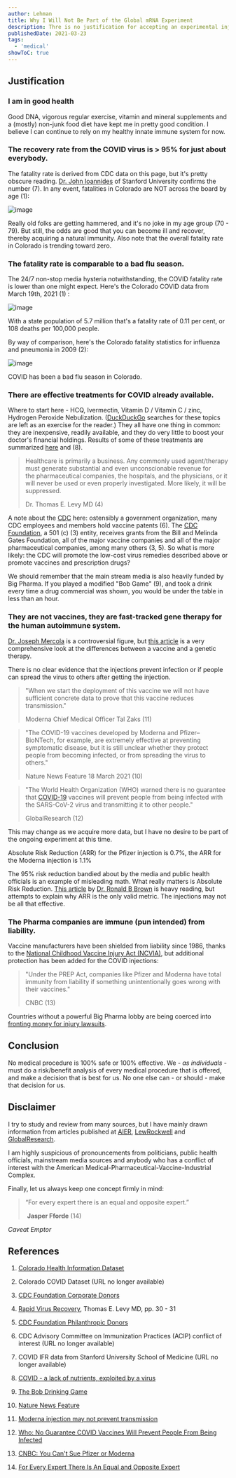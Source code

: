 ```yaml
---
author: Lehman
title: Why I Will Not Be Part of the Global mRNA Experiment
description: Thre is no justification for accepting an experimental injection
publishedDate: 2021-03-23
tags:
  - 'medical'
showToC: true
---
```


## Justification

### I am in good health

Good DNA, vigorous regular exercise, vitamin and mineral supplements and a (mostly) non-junk food diet have kept me in pretty good condition. I believe I can continue to rely on my healthy innate immune system for now.

### The recovery rate from the COVID virus is > 95% for just about everybody.

The fatality rate is derived from CDC data on this page, but it's pretty obscure reading. [Dr. John Ioannides](https://metrics.stanford.edu/people/john-ioannidis) of Stanford University confirms the number (7). In any event, fatalities in Colorado are NOT across the board by age (1):

![image](@/assets/images/posts/CO-COVID-deaths-by-age.jpg)

Really old folks are getting hammered, and it's no joke in my age group (70 - 79). But still, the odds are good that you can become ill and recover, thereby acquiring a natural immunity. Also note that the overall fatality rate in Colorado is trending toward zero.

### The fatality rate is comparable to a bad flu season.

The 24/7 non-stop media hysteria notwithstanding, the COVID fatality rate is lower than one might expect. Here's the Colorado COVID data from March 19th, 2021 (1) :

![image](@/assets/images/posts/COVID-CO-03-19-2021.jpg)

With a state population of 5.7 million that's a fatality rate of 0.11 per cent, or 108 deaths per 100,000 people.

By way of comparison, here's the Colorado fatality statistics for influenza and pneumonia in 2009 (2):

![image](@/assets/images/posts/CO-Mortality-2009.jpg)

COVID has been a bad flu season in Colorado.

### There are effective treatments for COVID already available.

Where to start here - HCQ, Ivermectin, Vitamin D / Vitamin C / zinc, Hydrogen Peroxide Nebulization. ([DuckDuckGo](https://duckduckgo.com/) searches for these topics are left as an exercise for the reader.) They all have one thing in common: they are inexpensive, readily available, and they do very little to boost your doctor's financial holdings. Results of some of these treatments are summarized [here](https://www.primarydoctor.org/covid-19-is-a-lack-of-nutrients) and (8).

> Healthcare is primarily a business. Any commonly used agent/therapy must generate substantial and even unconscionable revenue for the pharmaceutical companies, the hospitals, and the physicians, or it will never be used or even properly investigated. More likely, it will be suppressed.
>
> Dr. Thomas E. Levy MD (4)

A note about the [CDC](https://www.cdc.gov/) here: ostensibly a government organization, many CDC employees and members hold vaccine patents (6). The [CDC Foundation](https://www.cdcfoundation.org/), a 501 (c) (3) entity, receives grants from the Bill and Melinda Gates Foundation, all of the major vaccine companies and all of the major pharmaceutical companies, among many others (3, 5). So what is more likely: the CDC will promote the low-cost virus remedies described above or promote vaccines and prescription drugs?

We should remember that the main stream media is also heavily funded by Big Pharma. If you played a modified "Bob Game" (9), and took a drink every time a drug commercial was shown, you would be under the table in less than an hour.

### They are not vaccines, they are fast-tracked gene therapy for the human autoimmune system.

[Dr. Joseph Mercola](https://www.mercola.com/) is a controversial figure, but [this article](https://www.lewrockwell.com/2021/03/joseph-mercola/covid-19-vaccines-are-gene-therapy/) is a very comprehensive look at the differences between a vaccine and a genetic therapy.

There is no clear evidence that the injections prevent infection or if people can spread the virus to others after getting the injection.

> "When we start the deployment of this vaccine we will not have sufficient concrete data to prove that this vaccine reduces transmission."
>
> Moderna Chief Medical Officer Tal Zaks (11)

> "The COVID-19 vaccines developed by Moderna and Pfizer–BioNTech, for example, are extremely effective at preventing symptomatic disease, but it is still unclear whether they protect people from becoming infected, or from spreading the virus to others."
>
> Nature News Feature 18 March 2021 (10)

> "The World Health Organization (WHO) warned there is no guarantee that [COVID-19](https://childrenshealthdefense.org/defender_category/covid/) vaccines will prevent people from being infected with the SARS-CoV-2 virus and transmitting it to other people."
>
> GlobalResearch (12)

This may change as we acquire more data, but I have no desire to be part of the ongoing experiment at this time.

Absolute Risk Reduction (ARR) for the Pfizer injection is 0.7%, the ARR for the Moderna injection is 1.1%

The 95% risk reduction bandied about by the media and public health officials is an example of misleading math. What really matters is Absolute Risk Reduction. [This article](https://www.globalresearch.ca/hidden-truth-covid-19-vaccines-interview-dr-ronald-b-brown-phd/5739826) by [Dr. Ronald B Brown](https://publons.com/researcher/1712062/ronald-b-brown-phd/) is heavy reading, but attempts to explain why ARR is the only valid metric. The injections may not be all that effective.

### The Pharma companies are immune (pun intended) from liability.

Vaccine manufacturers have been shielded from liability since 1986, thanks to the [National Childhood Vaccine Injury Act (NCVIA)](https://en.wikipedia.org/wiki/National_Childhood_Vaccine_Injury_Act), but additional protection has been added for the COVID injections:

> "Under the PREP Act, companies like Pfizer and Moderna have total immunity from liability if something unintentionally goes wrong with their vaccines."
>
> CNBC (13)

Countries without a powerful Big Pharma lobby are being coerced into [fronting money for injury lawsuits](https://www.lewrockwell.com/2021/03/joseph-mercola/pfizer-bullies-nations-to-put-up-collateral-for-lawsuits/).

## Conclusion

No medical procedure is 100% safe or 100% effective. We - _as individuals_ - must do a risk/benefit analysis of every medical procedure that is offered, and make a decision that is best for us. No one else can - or should - make that decision for us.

## Disclaimer

I try to study and review from many sources, but I have mainly drawn information from articles published at [AIER](http://AIER.org), [LewRockwell](http://lewrockwell.com) and [GlobalResearch](https://www.globalresearch.ca/).

I am highly suspicious of pronouncements from politicians, public health officials, mainstream media sources and anybody who has a conflict of interest with the American Medical-Pharmaceutical-Vaccine-Industrial Complex.

Finally, let us always keep one concept firmly in mind:

> “For every expert there is an equal and opposite expert.”
>
>  **Jasper Fforde** (14)

_Caveat Emptor_

## References

1. [Colorado Health Information Dataset](https://cohealthviz.dphe.state.co.us/t/HealthInformaticsPublic/views/COHIDFullDeathQuery_StateDemographyPopEstimates/MortalityStatistics?iframeSizedToWindow=true)

2. Colorado COVID Dataset (URL no longer available)

3. [CDC Foundation Corporate Donors](https://www.cdcfoundation.org/partner-list/corporations)

4. [Rapid Virus Recovery](https://www.barnesandnoble.com/w/rapid-virus-recovery-thomas-e-levy/1139210288), Thomas E. Levy MD, pp. 30 - 31

5. [CDC Foundation Philanthropic Donors](https://www.cdcfoundation.org/partner-list/foundations)

6. CDC Advisory Committee on Immunization Practices (ACIP) conflict of interest (URL no longer available)

7. COVID IFR data from Stanford University School of Medicine (URL no longer available)

8. [COVID - a lack of nutrients, exploited by a virus](https://www.primarydoctor.org/covid-19-is-a-lack-of-nutrients)

9. [The Bob Drinking Game](https://thechuggernauts.com/the-bob-newhart-show-drinking-game/)

10. [Nature News Feature](https://www.nature.com/articles/d41586-021-00728-2)

11. [Moderna injection may not prevent transmission](https://www.businessinsider.com/moderna-chief-medical-officer-vaccines-interview-2020-11)

12. [Who: No Guarantee COVID Vaccines Will Prevent People From Being Infected](https://www.globalresearch.ca/who-no-guarantee-covid-vaccines-prevent-people-being-infected/5734693)

13. [CNBC: You Can't Sue Pfizer or Moderna](https://www.cnbc.com/2020/12/16/covid-vaccine-side-effects-compensation-lawsuit.html)

14. [For Every Expert There Is An Equal and Opposite Expert](https://www.goodreads.com/quotes/360598-for-every-expert-there-is-an-equal-and-opposite-expert)
